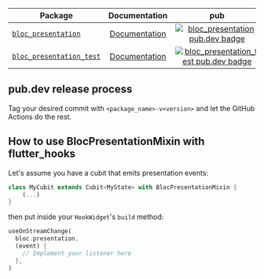 | Package                                                 | Documentation                                         | pub                                                                                                                | CI                                                                                 |
|---------------------------------------------------------|:-----------------------------------------------------:|:------------------------------------------------------------------------------------------------------------------:|:----------------------------------------------------------------------------------:|
| [`bloc_presentation`][bloc_presentation-link]           | [Documentation][bloc_presentation-documentation]      | [![bloc_presentation pub.dev badge][bloc_presentation-pub-badge]][bloc_presentation-pub-badge-link]                | [![][bloc_presentation-build-badge]][bloc_presentation-build-badge-link]           |
| [`bloc_presentation_test`][bloc_presentation_test-link] | [Documentation][bloc_presentation_test-documentation] | [![bloc_presentation_test pub.dev badge][bloc_presentation_test-pub-badge]][bloc_presentation_test-pub-badge-link] | [![][bloc_presentation_test-build-badge]][bloc_presentation_test-build-badge-link] |

## pub.dev release process

Tag your desired commit with `<package_name>-v<version>` and let the GitHub Actions do the rest.

## How to use BlocPresentationMixin with flutter_hooks

Let's assume you have a cubit that emits presentation events:

```dart
class MyCubit extends Cubit<MyState> with BlocPresentationMixin {
    (...)
}
```

then put inside your `HookWidget`'s `build` method:
```dart
useOnStreamChange(
  bloc.presentation, 
  (event) {
    // Implement your listener here
  },
)
```

[bloc_presentation-link]: https://github.com/leancodepl/bloc_presentation/tree/master/packages/bloc_presentation
[bloc_presentation-documentation]: https://pub.dev/documentation/bloc_presentation/latest/
[bloc_presentation-pub-badge]: https://img.shields.io/pub/v/bloc_presentation
[bloc_presentation-pub-badge-link]: https://pub.dev/packages/bloc_presentation
[bloc_presentation-build-badge]: https://img.shields.io/github/actions/workflow/status/leancodepl/bloc_presentation/bloc_presentation-test.yml?branch=master
[bloc_presentation-build-badge-link]: https://github.com/leancodepl/bloc_presentation/actions/workflows/bloc_presentation-test.yml

[bloc_presentation_test-link]: https://github.com/leancodepl/bloc_presentation/tree/master/packages/bloc_presentation_test
[bloc_presentation_test-documentation]: https://pub.dev/documentation/bloc_presentation_test/latest/
[bloc_presentation_test-pub-badge]: https://img.shields.io/pub/v/bloc_presentation_test
[bloc_presentation_test-pub-badge-link]: https://pub.dev/packages/bloc_presentation_test
[bloc_presentation_test-build-badge]: https://img.shields.io/github/actions/workflow/status/leancodepl/bloc_presentation/bloc_presentation_test-test.yml?branch=master
[bloc_presentation_test-build-badge-link]: https://github.com/leancodepl/bloc_presentation/actions/workflows/bloc_presentation_test-test.yml